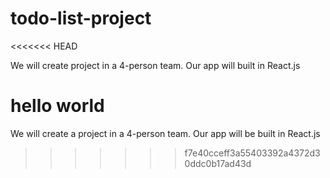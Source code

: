 # todo-list-project
<<<<<<< HEAD

We will create project in a 4-person team. Our app will built in React.js

hello world
=======
We will create a project in a 4-person team. Our app will be built in React.js
>>>>>>> f7e40cceff3a55403392a4372d30ddc0b17ad43d
